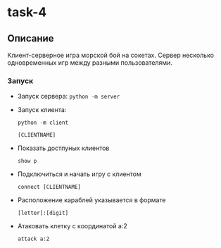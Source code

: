 # task-4

## Описание

Клиент-серверное игра морской бой на сокетах. Сервер несколько одновременных игр между разными пользователями.

### Запуск
* Запуск сервера:
`python -m server`
* Запуск клиента:
 
    `python -m client`

    `[CLIENTNAME]`

* Показать достпуных клиентов

    `show p`
    
* Подключиться и начать игру с клиентом

    `connect [CLIENTNAME]`
    
* Расположение караблей указывается в формате 

    `[letter]:[digit]`

* Атаковать клетку с координатой a:2

    `attack a:2`
 